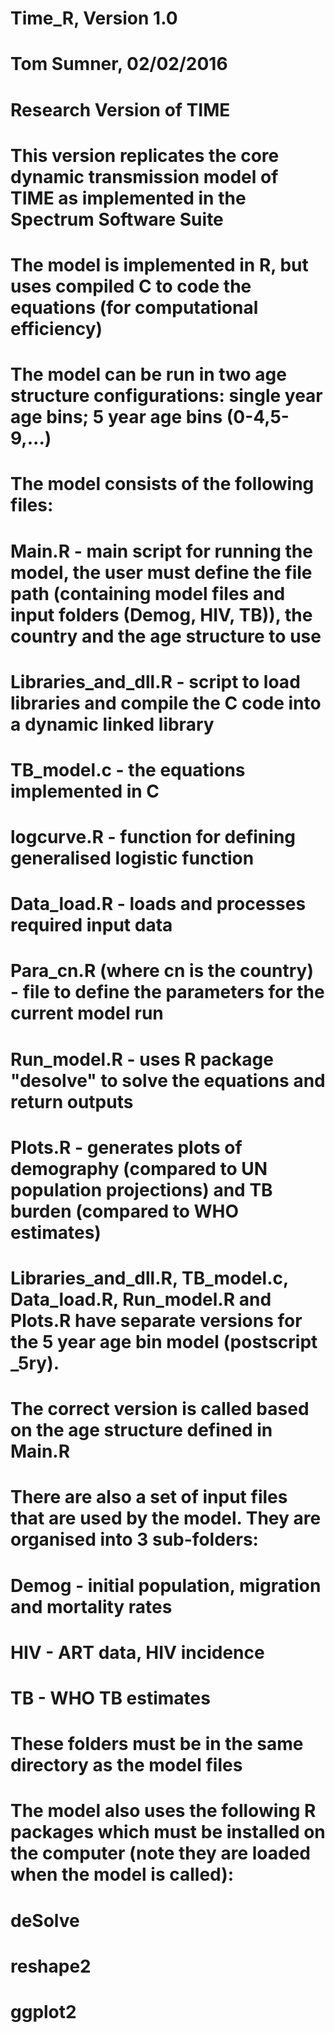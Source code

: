 # Time_R, Version 1.0
# Tom Sumner, 02/02/2016

# Research Version of TIME

# This version replicates the core dynamic transmission model of TIME as implemented in the Spectrum Software Suite
 
# The model is implemented in R, but uses compiled C to code the equations (for computational efficiency)
# The model can be run in two age structure configurations: single year age bins; 5 year age bins (0-4,5-9,...)
 
# The model consists of the following files:
 
# Main.R - main script for running the model, the user must define the file path (containing model files and input folders (Demog, HIV, TB)), the country and the age structure to use
# Libraries_and_dll.R - script to load libraries and compile the C code into a dynamic linked library 
# TB_model.c - the equations implemented in C
# logcurve.R - function for defining generalised logistic function
# Data_load.R - loads and processes required input data
# Para_cn.R (where cn is the country) - file to define the parameters for the current model run
# Run_model.R - uses R package "desolve" to solve the equations and return outputs
# Plots.R - generates plots of demography (compared to UN population projections) and TB burden (compared to WHO estimates) 

# Libraries_and_dll.R, TB_model.c, Data_load.R, Run_model.R and Plots.R have separate versions for the 5 year age bin model (postscript _5ry). 
# The correct version is called based on the age structure defined in Main.R

# There are also a set of input files that are used by the model. They are organised into 3 sub-folders:

# Demog - initial population, migration and mortality rates
# HIV - ART data, HIV incidence
# TB - WHO TB estimates 

# These folders must be in the same directory as the model files

# The model also uses the following R packages which must be installed on the computer (note they are loaded when the model is called):

# deSolve
# reshape2
# ggplot2



